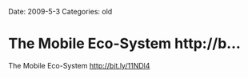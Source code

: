 Date: 2009-5-3
Categories: old

# The Mobile Eco-System http://b...

The Mobile Eco-System <a href="http://bit.ly/11NDl4" rel="nofollow">http://bit.ly/11NDl4</a>
